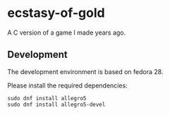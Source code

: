 # ecstasy-of-gold
A C version of a game I made years ago.


## Development

The development environment is based on fedora 28. 

Please install the required dependencies:

```
sudo dnf install allegro5
sudo dnf install allegro5-devel
```